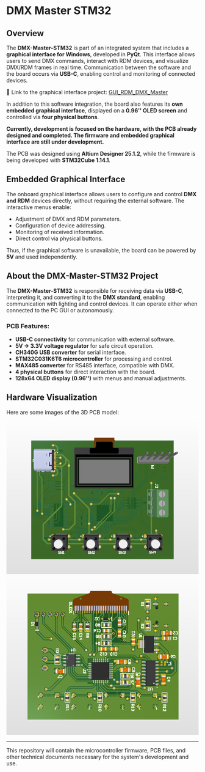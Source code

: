 # DMX Master STM32

## Overview

The **DMX-Master-STM32** is part of an integrated system that includes a **graphical interface for Windows**, developed in **PyQt**. This interface allows users to send DMX commands, interact with RDM devices, and visualize DMX/RDM frames in real time. Communication between the software and the board occurs via **USB-C**, enabling control and monitoring of connected devices.

🔗 Link to the graphical interface project: [GUI_RDM_DMX_Master](https://github.com/GuilhermeRS11/GUI_RDM_DMX_Master/tree/master)

In addition to this software integration, the board also features its **own embedded graphical interface**, displayed on a **0.96'' OLED screen** and controlled via **four physical buttons**.

**Currently, development is focused on the hardware, with the PCB already designed and completed. The firmware and embedded graphical interface are still under development.**

The PCB was designed using **Altium Designer 25.1.2**, while the firmware is being developed with **STM32Cube 1.14.1**.

## Embedded Graphical Interface

The onboard graphical interface allows users to configure and control **DMX and RDM** devices directly, without requiring the external software. The interactive menus enable:
- Adjustment of DMX and RDM parameters.
- Configuration of device addressing.
- Monitoring of received information.
- Direct control via physical buttons.

Thus, if the graphical software is unavailable, the board can be powered by **5V** and used independently.

## About the DMX-Master-STM32 Project

The **DMX-Master-STM32** is responsible for receiving data via **USB-C**, interpreting it, and converting it to the **DMX standard**, enabling communication with lighting and control devices. It can operate either when connected to the PC GUI or autonomously.

### PCB Features:
- **USB-C connectivity** for communication with external software.
- **5V -> 3.3V voltage regulator** for safe circuit operation.
- **CH340G USB converter** for serial interface.
- **STM32C031K6T6 microcontroller** for processing and control.
- **MAX485 converter** for RS485 interface, compatible with DMX.
- **4 physical buttons** for direct interaction with the board.
- **128x64 OLED display (0.96'')** with menus and manual adjustments.

## Hardware Visualization

Here are some images of the 3D PCB model:

![DMX-Master-STM32 - Front View](hardware/Altium_models/3D_PCB_front_view.png)
![DMX-Master-STM32 - Back View](hardware/Altium_models/3D_PCB_back_view.png)

---

This repository will contain the microcontroller firmware, PCB files, and other technical documents necessary for the system's development and use.

